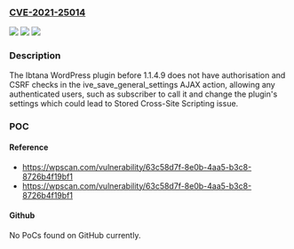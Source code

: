 ### [CVE-2021-25014](https://cve.mitre.org/cgi-bin/cvename.cgi?name=CVE-2021-25014)
![](https://img.shields.io/static/v1?label=Product&message=Ibtana%20%E2%80%93%20WordPress%20Website%20Builder&color=blue)
![](https://img.shields.io/static/v1?label=Version&message=1.1.4.9%3C%201.1.4.9%20&color=brighgreen)
![](https://img.shields.io/static/v1?label=Vulnerability&message=CWE-862%20Missing%20Authorization&color=brighgreen)

### Description

The Ibtana WordPress plugin before 1.1.4.9 does not have authorisation and CSRF checks in the ive_save_general_settings AJAX action, allowing any authenticated users, such as subscriber to call it and change the plugin's settings which could lead to Stored Cross-Site Scripting issue.

### POC

#### Reference
- https://wpscan.com/vulnerability/63c58d7f-8e0b-4aa5-b3c8-8726b4f19bf1
- https://wpscan.com/vulnerability/63c58d7f-8e0b-4aa5-b3c8-8726b4f19bf1

#### Github
No PoCs found on GitHub currently.


